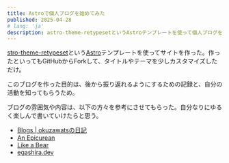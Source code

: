 ```yaml
---
title: Astroで個人ブログを始めてみた
published: 2025-04-28
# lang: 'ja'
description: astro-theme-retypesetというAstroテンプレートを使って個人ブログを構築した。
---
```


[stro-theme-retypeset](https://github.com/radishzzz/astro-theme-retypeset?tab=readme-ov-file)という[Astro](https://astro.build/)テンプレートを使ってサイトを作った。作ったといってもGitHubからForkして、タイトルやテーマを少しカスタマイズしただけ。

このブログを作った目的は、後から振り返れるようにするための記録と、自分の活動を知ってもらうため。

ブログの雰囲気や内容は、以下の方々を参考にさせてもらった。自分なりにゆるく楽しんで書いていけたらと思う。

- [Blogs | okuzawatsの日記](https://okuzawats.com/blog/)
- [An Epicurean](https://blog.song.mu/)
- [Like a Bear](https://blog.yyada.jp/)
- [egashira.dev](https://egashira.dev/)

